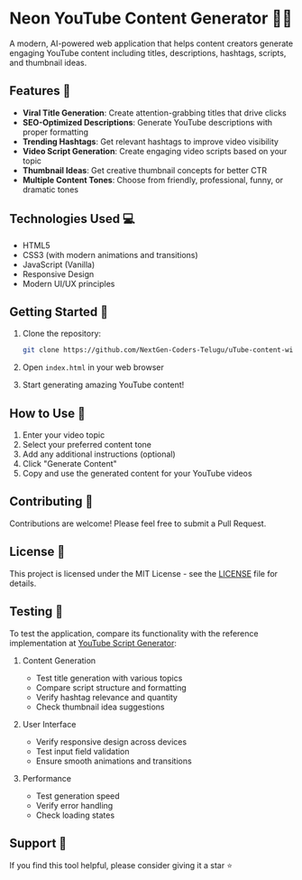 # Neon YouTube Content Generator 🎥✨

A modern, AI-powered web application that helps content creators generate engaging YouTube content including titles, descriptions, hashtags, scripts, and thumbnail ideas.

## Features 🚀

- **Viral Title Generation**: Create attention-grabbing titles that drive clicks
- **SEO-Optimized Descriptions**: Generate YouTube descriptions with proper formatting
- **Trending Hashtags**: Get relevant hashtags to improve video visibility
- **Video Script Generation**: Create engaging video scripts based on your topic
- **Thumbnail Ideas**: Get creative thumbnail concepts for better CTR
- **Multiple Content Tones**: Choose from friendly, professional, funny, or dramatic tones

## Technologies Used 💻

- HTML5
- CSS3 (with modern animations and transitions)
- JavaScript (Vanilla)
- Responsive Design
- Modern UI/UX principles

## Getting Started 🌟

1. Clone the repository:
   ```bash
   git clone https://github.com/NextGen-Coders-Telugu/uTube-content-with-AI.git
   ```

2. Open `index.html` in your web browser

3. Start generating amazing YouTube content!

## How to Use 📝

1. Enter your video topic
2. Select your preferred content tone
3. Add any additional instructions (optional)
4. Click "Generate Content"
5. Copy and use the generated content for your YouTube videos

## Contributing 🤝

Contributions are welcome! Please feel free to submit a Pull Request.

## License 📄

This project is licensed under the MIT License - see the [LICENSE](LICENSE) file for details.

## Testing 🧪

To test the application, compare its functionality with the reference implementation at [YouTube Script Generator](https://youtubescriptgenerator.blogspot.com/?m=0):

1. Content Generation
   - Test title generation with various topics
   - Compare script structure and formatting
   - Verify hashtag relevance and quantity
   - Check thumbnail idea suggestions

2. User Interface
   - Verify responsive design across devices
   - Test input field validation
   - Ensure smooth animations and transitions

3. Performance
   - Test generation speed
   - Verify error handling
   - Check loading states

## Support 💪

If you find this tool helpful, please consider giving it a star ⭐️
